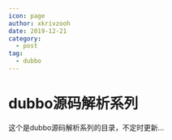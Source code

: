 ```yaml
---
icon: page
author: xkrivzooh
date: 2019-12-21
category:
  - post
tag:
  - dubbo
---
```


# dubbo源码解析系列

这个是dubbo源码解析系列的目录，不定时更新...
